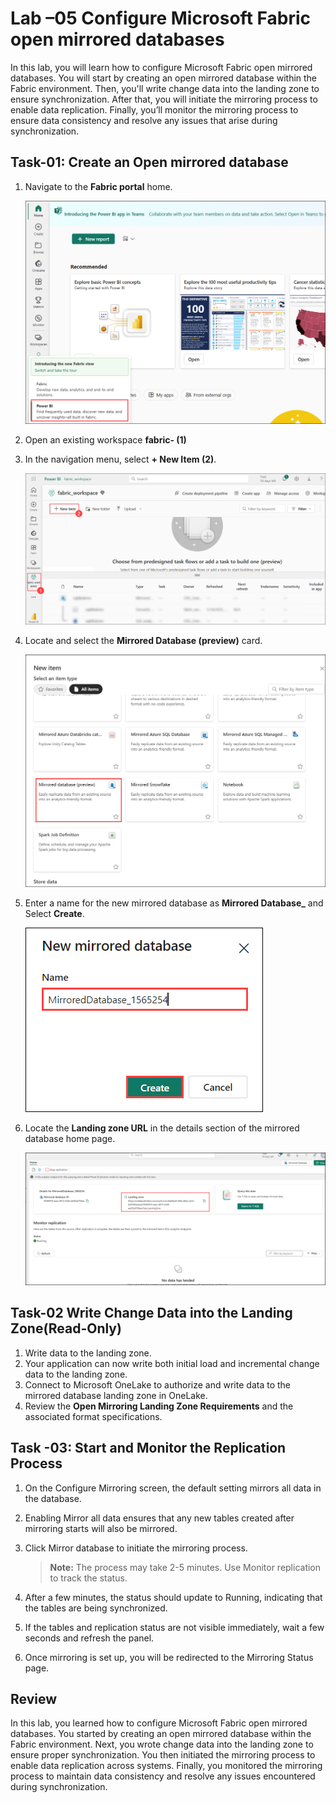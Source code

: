 # Lab –05 Configure Microsoft Fabric open mirrored databases

In this lab, you will learn how to configure Microsoft Fabric open mirrored databases. You will start by creating an open mirrored database within the Fabric environment. Then, you'll write change data into the landing zone to ensure synchronization. After that, you will initiate the mirroring process to enable data replication. Finally, you’ll monitor the mirroring process to ensure data consistency and resolve any issues that arise during synchronization.

## Task-01: Create an Open mirrored database 

1. Navigate to the **Fabric portal** home.

    ![](../media/Lab-01/power-bi.png)

2. Open an existing workspace **fabric-<inject key="DeploymentID" enableCopy="false"/> (1)**

3. In the navigation menu, select **+ New Item (2)**.

    ![](../media/Lab-01/fabric-new.png)

1. Locate and select the **Mirrored Database (preview)** card.

    ![](../media/Lab-05/mirrored-database-1.png)

1. Enter a name for the new mirrored database as **Mirrored Database_<inject key="DeploymentID" enableCopy="false"/>** and Select **Create**.

      ![](../media/Lab-05/mirrored-1.png)

1. Locate the **Landing zone URL** in the details section of the mirrored database home page.

     ![](../media/Lab-05/landing-zone-1.png)

## Task-02  Write Change Data into the Landing Zone(Read-Only)

1. Write data to the landing zone.
1. Your application can now write both initial load and incremental change data to the landing zone.
1. Connect to Microsoft OneLake to authorize and write data to the mirrored database landing zone in OneLake.
1. Review the **Open Mirroring Landing Zone Requirements** and the associated format specifications.

## Task -03: Start and Monitor the Replication Process

1. On the Configure Mirroring screen, the default setting mirrors all data in the database.

1. Enabling Mirror all data ensures that any new tables created after mirroring starts will also be mirrored.

1. Click Mirror database to initiate the mirroring process.

   > **Note:** The process may take 2-5 minutes. Use Monitor replication to track the status.

1. After a few minutes, the status should update to Running, indicating that the tables are being synchronized.

1. If the tables and replication status are not visible immediately, wait a few seconds and refresh the panel.

1. Once mirroring is set up, you will be redirected to the Mirroring Status page.

## Review

In this lab, you learned how to configure Microsoft Fabric open mirrored databases. You started by creating an open mirrored database within the Fabric environment. Next, you wrote change data into the landing zone to ensure proper synchronization. You then initiated the mirroring process to enable data replication across systems. Finally, you monitored the mirroring process to maintain data consistency and resolve any issues encountered during synchronization.


